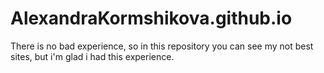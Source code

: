# AlexandraKormshikova.github.io

There is no bad experience, so in this repository you can see my not best sites, but i'm glad i had this experience.
